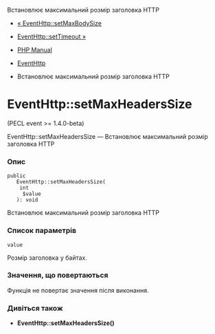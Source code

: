 Встановлює максимальний розмір заголовка HTTP

-   [« EventHttp::setMaxBodySize](eventhttp.setmaxbodysize.md)
    
-   [EventHttp::setTimeout »](eventhttp.settimeout.md)
    
-   [PHP Manual](index.md)
    
-   [EventHttp](class.eventhttp.md)
    
-   Встановлює максимальний розмір заголовка HTTP
    

# EventHttp::setMaxHeadersSize

(PECL event >= 1.4.0-beta)

EventHttp::setMaxHeadersSize — Встановлює максимальний розмір заголовка HTTP

### Опис

```methodsynopsis
public
   EventHttp::setMaxHeadersSize(
    int
     $value
   ): void
```

Встановлює максимальний розмір заголовка HTTP

### Список параметрів

`value`

Розмір заголовка у байтах.

### Значення, що повертаються

Функція не повертає значення після виконання.

### Дивіться також

-   **EventHttp::setMaxHeadersSize()**